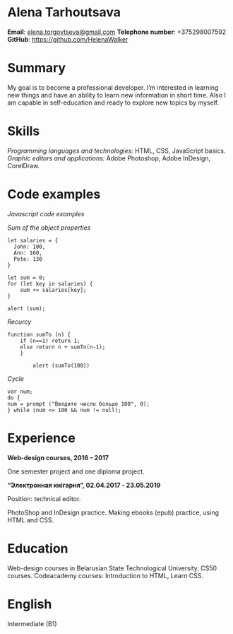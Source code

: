 # Alena Tarhoutsava

**Email**: elena.torgovtseva@gmail.com
**Telephone number**: +375298007592
**GitHub**: https://github.com/HelenaWalker

# Summary 

My goal is to become a professional developer. I’m interested in learning new things and have an ability to learn new information in short time. Also I am capable in self-education and ready to explore new topics by myself.

# Skills 

*Programming languages and technologies:* HTML, CSS, JavaScript basics.
*Graphic editors and applications:* Adobe Photoshop, Adobe InDesign, CorelDraw.

# Code examples

*Javascript code examples*

*Sum of the object properties*

```
let salaries = {
  John: 100,
  Ann: 160,
  Pete: 130
}

let sum = 0;
for (let key in salaries) {
    sum += salaries[key];
}

alert (sum);
```
*Recurcy*

```
function sumTo (n) {
    if (n==1) return 1;
    else return n + sumTo(n-1);
    }
    
        alert (sumTo(100))
```

*Cycle*

```
var num;
do {
num = prompt ("Введите число больше 100", 0);
} while (num <= 100 && num != null);
```

# Experience

**Web-design courses, 2016 – 2017**

One semester project and one diploma project.


**“Электронная кнігарня”, 02.04.2017 - 23.05.2019**

Position: technical editor.

PhotoShop and InDesign practice. Making ebooks (epub) practice, using HTML and CSS. 

# Education

Web-design courses in Belarusian State Technological University.
CS50 courses.
Codeacademy courses: Introduction to HTML, Learn CSS.

# English

Intermediate (B1)
